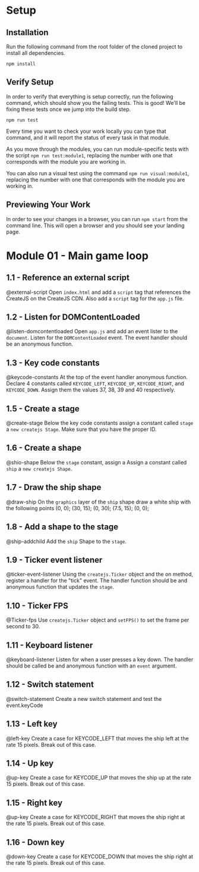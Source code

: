 # Setup

## Installation

Run the following command from the root folder of the cloned project to install all dependencies.

`npm install`

## Verify Setup

In order to verify that everything is setup correctly, run the following command, which should show you the failing tests. This is good! We'll be fixing these tests once we jump into the build step.

`npm run test`

Every time you want to check your work locally you can type that command, and it will report the status of every task in that module.

As you move through the modules, you can run module-specific tests with the script `npm run test:module1`, replacing the number with one that corresponds with the module you are working in.

You can also run a visual test using the command `npm run visual:module1`, replacing the number with one that corresponds with the module you are working in.

## Previewing Your Work

In order to see your changes in a browser, you can run `npm start` from the command line. This will open a browser and you should see your landing page.

# Module 01 - Main game loop

## 1.1 - Reference an external script

@external-script Open `index.html` and add a `script` tag that references the CreateJS on the CreateJS CDN. Also add a `script` tag for the `app.js` file.

## 1.2 - Listen for DOMContentLoaded

@listen-domcontentloaded Open `app.js` and add an event lister to the `document`. Listen for the `DOMContentLoaded` event. The event handler should be an anonymous function.

## 1.3 - Key code constants

@keycode-constants At the top of the event handler anonymous function. Declare 4 constants called `KEYCODE_LEFT`, `KEYCODE_UP`, `KEYCODE_RIGHT`, and `KEYCODE_DOWN`. Assign them the values 37, 38, 39 and 40 respectively.

## 1.5 - Create a stage

@create-stage Below the key code constants assign a constant called `stage` a `new createjs Stage`. Make sure that you have the proper ID.

## 1.6 - Create a shape

@shio-shape Below the `stage` constant, assign a  Assign a constant called `ship` a `new createjs Shape`.

## 1.7 - Draw the ship shape

@draw-ship On the `graphics` layer of the `ship` shape draw a white ship with the following points (0, 0); (30, 15); (0, 30); (7.5, 15); (0, 0);

## 1.8 - Add a shape to the stage

@ship-addchild Add the `ship` Shape to the `stage`.

## 1.9 - Ticker event listener

@ticker-event-listener Using the `createjs.Ticker` object and the on method, register a handler for the "tick" event. The handler function should be and anonymous function that updates the `stage`.

## 1.10 - Ticker FPS

@Ticker-fps Use `createjs.Ticker` object and `setFPS()` to set the frame per second to 30.

## 1.11 - Keyboard listener

@keyboard-listener Listen for when a user presses a key down. The handler should be called be and anonymous function with an `event` argument.

## 1.12 - Switch statement

@switch-statement Create a new switch statement and test the event.keyCode

## 1.13 - Left key

@left-key Create a case for KEYCODE_LEFT that moves the ship left at the rate 15 pixels. Break out of this case.

## 1.14 - Up key

@up-key Create a case for KEYCODE_UP that moves the ship up at the rate 15 pixels. Break out of this case.

## 1.15 - Right key

@up-key Create a case for KEYCODE_RIGHT that moves the ship right at the rate 15 pixels. Break out of this case.

## 1.16 - Down key

@down-key Create a case for KEYCODE_DOWN that moves the ship right at the rate 15 pixels. Break out of this case.
